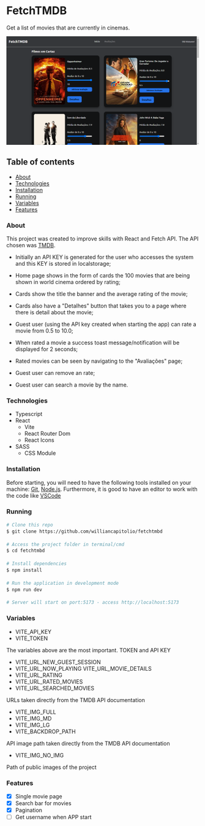 
# FetchTMDB

Get a list of movies that are currently in cinemas.

![App Screenshot](https://github.com/williancapitolio/fetchtmbd/blob/main/src/public/screenshot/homepage.png)

## Table of contents
   * [About](#About)
   * [Technologies](#Technologies)
   * [Installation](#Installation)
   * [Running](#Running)
   * [Variables](#Variables)
   * [Features](#Features)

### About

This project was created to improve skills with React and Fetch API. The API chosen was [TMDB](https://www.themoviedb.org/).

* Initially an API KEY is generated for the user who accesses the system and this KEY is stored in localstorage;

* Home page shows in the form of cards the 100 movies that are being shown in world cinema ordered by rating;

* Cards show the title the banner and the average rating of the movie;

* Cards also have a "Detalhes" button that takes you to a page where there is detail about the movie;

* Guest user (using the API key created when starting the app) can rate a movie from 0.5 to 10.0;

* When rated a movie a success toast message/notification will be displayed for 2 seconds;

* Rated movies can be seen by navigating to the "Avaliações" page;

* Guest user can remove an rate;

* Guest user can search a movie by the name.

### Technologies

* Typescript
* React
    * Vite
    * React Router Dom
    * React Icons
* SASS
    * CSS Module

### Installation

Before starting, you will need to have the following tools installed on your machine:
[Git](https://git-scm.com), [Node.js](https://nodejs.org/en/). 
Furthermore, it is good to have an editor to work with the code like [VSCode](https://code.visualstudio.com/)

### Running

```bash
# Clone this repo
$ git clone https://github.com/williancapitolio/fetchtmbd

# Access the project folder in terminal/cmd
$ cd fetchtmbd

# Install dependencies
$ npm install

# Run the application in development mode
$ npm run dev

# Server will start on port:5173 - access http://localhost:5173
```

### Variables

* VITE_API_KEY
* VITE_TOKEN

The variables above are the most important. TOKEN and API KEY

* VITE_URL_NEW_GUEST_SESSION
* VITE_URL_NOW_PLAYING
VITE_URL_MOVIE_DETAILS
* VITE_URL_RATING
* VITE_URL_RATED_MOVIES
* VITE_URL_SEARCHED_MOVIES

URLs taken directly from the TMDB API documentation

* VITE_IMG_FULL
* VITE_IMG_MD
* VITE_IMG_LG
* VITE_BACKDROP_PATH

API image path taken directly from the TMDB API documentation

* VITE_IMG_NO_IMG

Path of public images of the project

### Features

- [X]  Single movie page
- [X]  Search bar for movies
- [X]  Pagination
- [ ]  Get username when APP start
